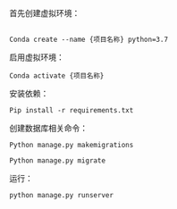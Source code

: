 首先创建虚拟环境：

```shell

Conda create --name {项目名称} python=3.7
```

 

启用虚拟环境：

```
Conda activate {项目名称}
```

 

安装依赖：

```
Pip install -r requirements.txt
```

 

创建数据库相关命令：

```
Python manage.py makemigrations
```

 

```
Python manage.py migrate
```



运行：

```
python manage.py runserver
```

